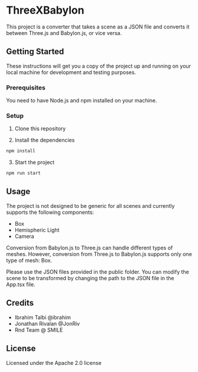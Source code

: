 # ThreeXBabylon

This project is a converter that takes a scene as a JSON file and converts it between Three.js and Babylon.js, or vice versa.

## Getting Started

These instructions will get you a copy of the project up and running on your local machine for development and testing purposes.

### Prerequisites

You need to have Node.js and npm installed on your machine. 

### Setup

1. Clone this repository

2. Install the dependencies

 ```bash 
 npm install
 ``` 

 3. Start the project
 
 ```bash 
 npm run start
 ```

## Usage

The project is not designed to be generic for all scenes and currently supports the following components:
- Box
- Hemispheric Light
- Camera

Conversion from Babylon.js to Three.js can handle different types of meshes. However, conversion from Three.js to Babylon.js supports only one type of mesh: Box.

Please use the JSON files provided in the public folder. You can modify the scene to be transformed by changing the path to the JSON file in the App.tsx file.


## Credits 
- Ibrahim Talbi @ibrahim
- Jonathan Rivalan @JonRiv
- Rnd Team @ SMILE

## License
Licensed under the Apache 2.0 license

